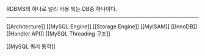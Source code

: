 RDBMS의 하나로 널리 사용 되는 DB중 하나이다.

---
[[Architecture]]
[[MySQL Engine]]
[[Storage Engine]]
[[MyISAM]]
[[InnoDB]]
[[Handler API]]
[[MySQL Threading 구조]]

[[MySQL 쿼리 동작]]
